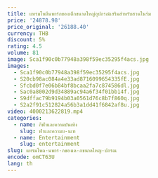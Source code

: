 ```yaml
---
title: แทรมโพลีนพาร์กของเด็กขนาดใหญ่อุปกรณ์เสริมสำหรับสวนในร่ม
price: '24878.98'
price_original: '26188.40'
currency: THB
discount: 5%
rating: 4.5
volume: 81
image: Sca1f90c0b77948a398f59ec35295f4acs.jpg
images:
  - Sca1f90c0b77948a398f59ec35295f4acs.jpg
  - S20cb98ac084a4e33ad8716099654335fE.jpg
  - Sfcbd0f7e06b84bf8bcaa2fa7c874586dl.jpg
  - Sac0a8002d9d34889ac94a6f34f01bb14f.jpg
  - S9dffac79b9194b03a0561d76c8b7f860q.jpg
  - S2a2f91c512824a56b3a1dd41f6842af8u.jpg
video: 4000213622819.mp4
categories:
  - name: กีฬาและความบันเทิง
    slug: ฬาและความบ-นเท
  - name: Entertainment
    slug: entertainment
slug: แทรมโพล-นพาร-กของเด-กขนาดใหญ-ปกรณ
encode: omCT63U
lang: th
---
```

  